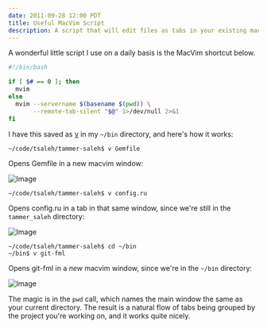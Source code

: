 ```yaml
---
date: 2011-09-28 12:00 PDT
title: Useful MacVim Script
description: A script that will edit files as tabs in your existing macvim window.
---
```


A wonderful little script I use on a daily basis is the MacVim shortcut below.

~~~ bash
#!/bin/bash

if [ $# == 0 ]; then
  mvim
else
  mvim --servername $(basename $(pwd)) \
       --remote-tab-silent "$@" 1>/dev/null 2>&1
fi
~~~

I have this saved as [v](https://github.com/tsaleh/dotfiles/blob/master/bin/v) in my `~/bin` directory, and here's how it works:

~~~
~/code/tsaleh/tammer-saleh$ v Gemfile
~~~

Opens Gemfile in a new macvim window:

![Image](vim_gemfile/original.jpg)

~~~
~/code/tsaleh/tammer-saleh$ v config.ru 
~~~

Opens config.ru in a tab in that same window, since we're still in the `tammer_saleh` directory:

![Image](vim_config_ru/original.jpg)

~~~
~/code/tsaleh/tammer-saleh$ cd ~/bin
~/bin$ v git-fml
~~~

Opens git-fml in a *new* macvim window, since we're in the `~/bin` directory:

![Image](vim_git_fml/original.jpg)

The magic is in the `pwd` call, which names the main window the same as your current directory.  The result is a natural flow of tabs being grouped by the project you're working on, and it works quite nicely.
